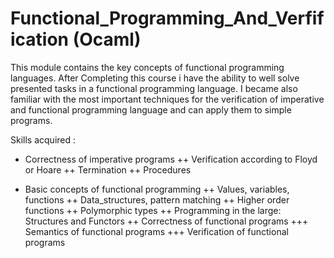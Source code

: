 # Functional_Programming_And_Verfification (Ocaml)

This module contains the key concepts of functional programming languages. After Completing this course i have the ability to well solve presented tasks in a functional programming language. I became also familiar with the most important techniques for the verification of imperative and functional programming language and can apply them to simple programs.

Skills acquired :

- Correctness of imperative programs
++ Verification according to Floyd or Hoare
++ Termination
++ Procedures
  
- Basic concepts of functional programming
++ Values, variables, functions
++ Data_structures, pattern matching
++ Higher order functions
++ Polymorphic types
++ Programming in the large: Structures and Functors
++ Correctness of functional programs
+++ Semantics of functional programs
+++ Verification of functional programs
